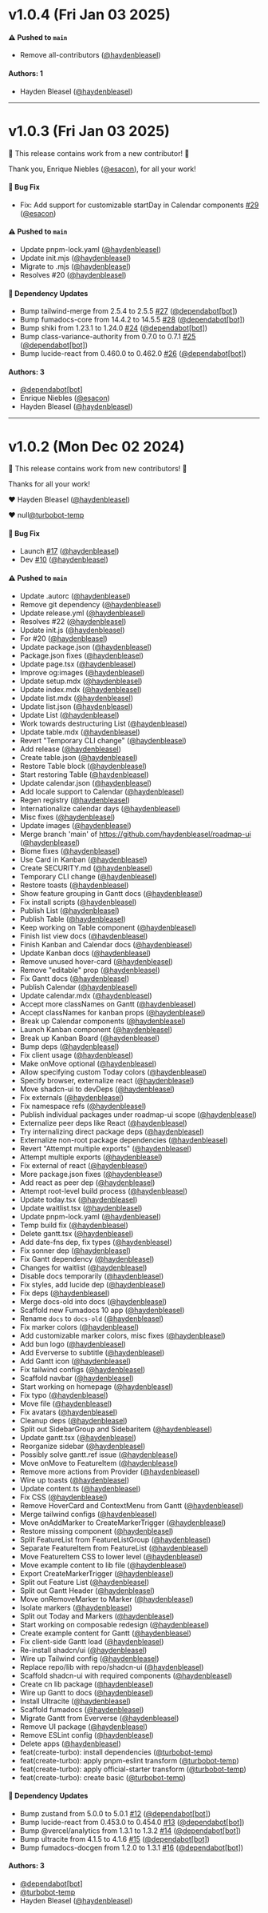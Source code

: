 # v1.0.4 (Fri Jan 03 2025)

#### ⚠️ Pushed to `main`

- Remove all-contributors ([@haydenbleasel](https://github.com/haydenbleasel))

#### Authors: 1

- Hayden Bleasel ([@haydenbleasel](https://github.com/haydenbleasel))

---

# v1.0.3 (Fri Jan 03 2025)

:tada: This release contains work from a new contributor! :tada:

Thank you, Enrique Niebles ([@esacon](https://github.com/esacon)), for all your work!

#### 🐛 Bug Fix

- Fix: Add support for customizable startDay in Calendar components [#29](https://github.com/haydenbleasel/roadmap-ui/pull/29) ([@esacon](https://github.com/esacon))

#### ⚠️ Pushed to `main`

- Update pnpm-lock.yaml ([@haydenbleasel](https://github.com/haydenbleasel))
- Update init.mjs ([@haydenbleasel](https://github.com/haydenbleasel))
- Migrate to .mjs ([@haydenbleasel](https://github.com/haydenbleasel))
- Resolves #20 ([@haydenbleasel](https://github.com/haydenbleasel))

#### 🔩 Dependency Updates

- Bump tailwind-merge from 2.5.4 to 2.5.5 [#27](https://github.com/haydenbleasel/roadmap-ui/pull/27) ([@dependabot[bot]](https://github.com/dependabot[bot]))
- Bump fumadocs-core from 14.4.2 to 14.5.5 [#28](https://github.com/haydenbleasel/roadmap-ui/pull/28) ([@dependabot[bot]](https://github.com/dependabot[bot]))
- Bump shiki from 1.23.1 to 1.24.0 [#24](https://github.com/haydenbleasel/roadmap-ui/pull/24) ([@dependabot[bot]](https://github.com/dependabot[bot]))
- Bump class-variance-authority from 0.7.0 to 0.7.1 [#25](https://github.com/haydenbleasel/roadmap-ui/pull/25) ([@dependabot[bot]](https://github.com/dependabot[bot]))
- Bump lucide-react from 0.460.0 to 0.462.0 [#26](https://github.com/haydenbleasel/roadmap-ui/pull/26) ([@dependabot[bot]](https://github.com/dependabot[bot]))

#### Authors: 3

- [@dependabot[bot]](https://github.com/dependabot[bot])
- Enrique Niebles ([@esacon](https://github.com/esacon))
- Hayden Bleasel ([@haydenbleasel](https://github.com/haydenbleasel))

---

# v1.0.2 (Mon Dec 02 2024)

:tada: This release contains work from new contributors! :tada:

Thanks for all your work!

:heart: Hayden Bleasel ([@haydenbleasel](https://github.com/haydenbleasel))

:heart: null[@turbobot-temp](https://github.com/turbobot-temp)

#### 🐛 Bug Fix

- Launch [#17](https://github.com/haydenbleasel/roadmap-ui/pull/17) ([@haydenbleasel](https://github.com/haydenbleasel))
- Dev [#10](https://github.com/haydenbleasel/roadmap-ui/pull/10) ([@haydenbleasel](https://github.com/haydenbleasel))

#### ⚠️ Pushed to `main`

- Update .autorc ([@haydenbleasel](https://github.com/haydenbleasel))
- Remove git dependency ([@haydenbleasel](https://github.com/haydenbleasel))
- Update release.yml ([@haydenbleasel](https://github.com/haydenbleasel))
- Resolves #22 ([@haydenbleasel](https://github.com/haydenbleasel))
- Update init.js ([@haydenbleasel](https://github.com/haydenbleasel))
- For #20 ([@haydenbleasel](https://github.com/haydenbleasel))
- Update package.json ([@haydenbleasel](https://github.com/haydenbleasel))
- Package.json fixes ([@haydenbleasel](https://github.com/haydenbleasel))
- Update page.tsx ([@haydenbleasel](https://github.com/haydenbleasel))
- Improve og:images ([@haydenbleasel](https://github.com/haydenbleasel))
- Update setup.mdx ([@haydenbleasel](https://github.com/haydenbleasel))
- Update index.mdx ([@haydenbleasel](https://github.com/haydenbleasel))
- Update list.mdx ([@haydenbleasel](https://github.com/haydenbleasel))
- Update list.json ([@haydenbleasel](https://github.com/haydenbleasel))
- Update List ([@haydenbleasel](https://github.com/haydenbleasel))
- Work towards destructuring List ([@haydenbleasel](https://github.com/haydenbleasel))
- Update table.mdx ([@haydenbleasel](https://github.com/haydenbleasel))
- Revert "Temporary CLI change" ([@haydenbleasel](https://github.com/haydenbleasel))
- Add release ([@haydenbleasel](https://github.com/haydenbleasel))
- Create table.json ([@haydenbleasel](https://github.com/haydenbleasel))
- Restore Table block ([@haydenbleasel](https://github.com/haydenbleasel))
- Start restoring Table ([@haydenbleasel](https://github.com/haydenbleasel))
- Update calendar.json ([@haydenbleasel](https://github.com/haydenbleasel))
- Add locale support to Calendar ([@haydenbleasel](https://github.com/haydenbleasel))
- Regen registry ([@haydenbleasel](https://github.com/haydenbleasel))
- Internationalize calendar days ([@haydenbleasel](https://github.com/haydenbleasel))
- Misc fixes ([@haydenbleasel](https://github.com/haydenbleasel))
- Update images ([@haydenbleasel](https://github.com/haydenbleasel))
- Merge branch 'main' of https://github.com/haydenbleasel/roadmap-ui ([@haydenbleasel](https://github.com/haydenbleasel))
- Biome fixes ([@haydenbleasel](https://github.com/haydenbleasel))
- Use Card in Kanban ([@haydenbleasel](https://github.com/haydenbleasel))
- Create SECURITY.md ([@haydenbleasel](https://github.com/haydenbleasel))
- Temporary CLI change ([@haydenbleasel](https://github.com/haydenbleasel))
- Restore toasts ([@haydenbleasel](https://github.com/haydenbleasel))
- Show feature grouping in Gantt docs ([@haydenbleasel](https://github.com/haydenbleasel))
- Fix install scripts ([@haydenbleasel](https://github.com/haydenbleasel))
- Publish List ([@haydenbleasel](https://github.com/haydenbleasel))
- Publish Table ([@haydenbleasel](https://github.com/haydenbleasel))
- Keep working on Table component ([@haydenbleasel](https://github.com/haydenbleasel))
- Finish list view docs ([@haydenbleasel](https://github.com/haydenbleasel))
- Finish Kanban and Calendar docs ([@haydenbleasel](https://github.com/haydenbleasel))
- Update Kanban docs ([@haydenbleasel](https://github.com/haydenbleasel))
- Remove unused hover-card ([@haydenbleasel](https://github.com/haydenbleasel))
- Remove "editable" prop ([@haydenbleasel](https://github.com/haydenbleasel))
- Fix Gantt docs ([@haydenbleasel](https://github.com/haydenbleasel))
- Publish Calendar ([@haydenbleasel](https://github.com/haydenbleasel))
- Update calendar.mdx ([@haydenbleasel](https://github.com/haydenbleasel))
- Accept more classNames on Gantt ([@haydenbleasel](https://github.com/haydenbleasel))
- Accept classNames for kanban props ([@haydenbleasel](https://github.com/haydenbleasel))
- Break up Calendar components ([@haydenbleasel](https://github.com/haydenbleasel))
- Launch Kanban component ([@haydenbleasel](https://github.com/haydenbleasel))
- Break up Kanban Board ([@haydenbleasel](https://github.com/haydenbleasel))
- Bump deps ([@haydenbleasel](https://github.com/haydenbleasel))
- Fix client usage ([@haydenbleasel](https://github.com/haydenbleasel))
- Make onMove optional ([@haydenbleasel](https://github.com/haydenbleasel))
- Allow specifying custom Today colors ([@haydenbleasel](https://github.com/haydenbleasel))
- Specify browser, externalize react ([@haydenbleasel](https://github.com/haydenbleasel))
- Move shadcn-ui to devDeps ([@haydenbleasel](https://github.com/haydenbleasel))
- Fix externals ([@haydenbleasel](https://github.com/haydenbleasel))
- Fix namespace refs ([@haydenbleasel](https://github.com/haydenbleasel))
- Publish individual packages under roadmap-ui scope ([@haydenbleasel](https://github.com/haydenbleasel))
- Externalize peer deps like React ([@haydenbleasel](https://github.com/haydenbleasel))
- Try internalizing direct package deps ([@haydenbleasel](https://github.com/haydenbleasel))
- Externalize non-root package dependencies ([@haydenbleasel](https://github.com/haydenbleasel))
- Revert "Attempt multiple exports" ([@haydenbleasel](https://github.com/haydenbleasel))
- Attempt multiple exports ([@haydenbleasel](https://github.com/haydenbleasel))
- Fix external of react ([@haydenbleasel](https://github.com/haydenbleasel))
- More package.json fixes ([@haydenbleasel](https://github.com/haydenbleasel))
- Add react as peer dep ([@haydenbleasel](https://github.com/haydenbleasel))
- Attempt root-level build process ([@haydenbleasel](https://github.com/haydenbleasel))
- Update today.tsx ([@haydenbleasel](https://github.com/haydenbleasel))
- Update waitlist.tsx ([@haydenbleasel](https://github.com/haydenbleasel))
- Update pnpm-lock.yaml ([@haydenbleasel](https://github.com/haydenbleasel))
- Temp build fix ([@haydenbleasel](https://github.com/haydenbleasel))
- Delete gantt.tsx ([@haydenbleasel](https://github.com/haydenbleasel))
- Add date-fns dep, fix types ([@haydenbleasel](https://github.com/haydenbleasel))
- Fix sonner dep ([@haydenbleasel](https://github.com/haydenbleasel))
- Fix Gantt dependency ([@haydenbleasel](https://github.com/haydenbleasel))
- Changes for waitlist ([@haydenbleasel](https://github.com/haydenbleasel))
- Disable docs temporarily ([@haydenbleasel](https://github.com/haydenbleasel))
- Fix styles, add lucide dep ([@haydenbleasel](https://github.com/haydenbleasel))
- Fix deps ([@haydenbleasel](https://github.com/haydenbleasel))
- Merge docs-old into docs ([@haydenbleasel](https://github.com/haydenbleasel))
- Scaffold new Fumadocs 10 app ([@haydenbleasel](https://github.com/haydenbleasel))
- Rename `docs` to `docs-old` ([@haydenbleasel](https://github.com/haydenbleasel))
- Fix marker colors ([@haydenbleasel](https://github.com/haydenbleasel))
- Add customizable marker colors, misc fixes ([@haydenbleasel](https://github.com/haydenbleasel))
- Add bun logo ([@haydenbleasel](https://github.com/haydenbleasel))
- Add Eververse to subtitle ([@haydenbleasel](https://github.com/haydenbleasel))
- Add Gantt icon ([@haydenbleasel](https://github.com/haydenbleasel))
- Fix tailwind configs ([@haydenbleasel](https://github.com/haydenbleasel))
- Scaffold navbar ([@haydenbleasel](https://github.com/haydenbleasel))
- Start working on homepage ([@haydenbleasel](https://github.com/haydenbleasel))
- Fix typo ([@haydenbleasel](https://github.com/haydenbleasel))
- Move file ([@haydenbleasel](https://github.com/haydenbleasel))
- Fix avatars ([@haydenbleasel](https://github.com/haydenbleasel))
- Cleanup deps ([@haydenbleasel](https://github.com/haydenbleasel))
- Split out SidebarGroup and Sidebaritem ([@haydenbleasel](https://github.com/haydenbleasel))
- Update gantt.tsx ([@haydenbleasel](https://github.com/haydenbleasel))
- Reorganize sidebar ([@haydenbleasel](https://github.com/haydenbleasel))
- Possibly solve gantt.ref issue ([@haydenbleasel](https://github.com/haydenbleasel))
- Move onMove to FeatureItem ([@haydenbleasel](https://github.com/haydenbleasel))
- Remove more actions from Provider ([@haydenbleasel](https://github.com/haydenbleasel))
- Wire up toasts ([@haydenbleasel](https://github.com/haydenbleasel))
- Update content.ts ([@haydenbleasel](https://github.com/haydenbleasel))
- Fix CSS ([@haydenbleasel](https://github.com/haydenbleasel))
- Remove HoverCard and ContextMenu from Gantt ([@haydenbleasel](https://github.com/haydenbleasel))
- Merge tailwind configs ([@haydenbleasel](https://github.com/haydenbleasel))
- Move onAddMarker to CreateMarkerTrigger ([@haydenbleasel](https://github.com/haydenbleasel))
- Restore missing component ([@haydenbleasel](https://github.com/haydenbleasel))
- Split FeatureList from FeatureListGroup ([@haydenbleasel](https://github.com/haydenbleasel))
- Separate FeatureItem from FeatureList ([@haydenbleasel](https://github.com/haydenbleasel))
- Move FeatureItem CSS to lower level ([@haydenbleasel](https://github.com/haydenbleasel))
- Move example content to lib file ([@haydenbleasel](https://github.com/haydenbleasel))
- Export CreateMarkerTrigger ([@haydenbleasel](https://github.com/haydenbleasel))
- Split out Feature List ([@haydenbleasel](https://github.com/haydenbleasel))
- Split out Gantt Header ([@haydenbleasel](https://github.com/haydenbleasel))
- Move onRemoveMarker to Marker ([@haydenbleasel](https://github.com/haydenbleasel))
- Isolate markers ([@haydenbleasel](https://github.com/haydenbleasel))
- Split out Today and Markers ([@haydenbleasel](https://github.com/haydenbleasel))
- Start working on composable redesign ([@haydenbleasel](https://github.com/haydenbleasel))
- Create example content for Gantt ([@haydenbleasel](https://github.com/haydenbleasel))
- Fix client-side Gantt load ([@haydenbleasel](https://github.com/haydenbleasel))
- Re-install shadcn/ui ([@haydenbleasel](https://github.com/haydenbleasel))
- Wire up Tailwind config ([@haydenbleasel](https://github.com/haydenbleasel))
- Replace repo/lib with repo/shadcn-ui ([@haydenbleasel](https://github.com/haydenbleasel))
- Scaffold shadcn-ui with required components ([@haydenbleasel](https://github.com/haydenbleasel))
- Create cn lib package ([@haydenbleasel](https://github.com/haydenbleasel))
- Wire up Gantt to docs ([@haydenbleasel](https://github.com/haydenbleasel))
- Install Ultracite ([@haydenbleasel](https://github.com/haydenbleasel))
- Scaffold fumadocs ([@haydenbleasel](https://github.com/haydenbleasel))
- Migrate Gantt from Eververse ([@haydenbleasel](https://github.com/haydenbleasel))
- Remove UI package ([@haydenbleasel](https://github.com/haydenbleasel))
- Remove ESLint config ([@haydenbleasel](https://github.com/haydenbleasel))
- Delete apps ([@haydenbleasel](https://github.com/haydenbleasel))
- feat(create-turbo): install dependencies ([@turbobot-temp](https://github.com/turbobot-temp))
- feat(create-turbo): apply pnpm-eslint transform ([@turbobot-temp](https://github.com/turbobot-temp))
- feat(create-turbo): apply official-starter transform ([@turbobot-temp](https://github.com/turbobot-temp))
- feat(create-turbo): create basic ([@turbobot-temp](https://github.com/turbobot-temp))

#### 🔩 Dependency Updates

- Bump zustand from 5.0.0 to 5.0.1 [#12](https://github.com/haydenbleasel/roadmap-ui/pull/12) ([@dependabot[bot]](https://github.com/dependabot[bot]))
- Bump lucide-react from 0.453.0 to 0.454.0 [#13](https://github.com/haydenbleasel/roadmap-ui/pull/13) ([@dependabot[bot]](https://github.com/dependabot[bot]))
- Bump @vercel/analytics from 1.3.1 to 1.3.2 [#14](https://github.com/haydenbleasel/roadmap-ui/pull/14) ([@dependabot[bot]](https://github.com/dependabot[bot]))
- Bump ultracite from 4.1.5 to 4.1.6 [#15](https://github.com/haydenbleasel/roadmap-ui/pull/15) ([@dependabot[bot]](https://github.com/dependabot[bot]))
- Bump fumadocs-docgen from 1.2.0 to 1.3.1 [#16](https://github.com/haydenbleasel/roadmap-ui/pull/16) ([@dependabot[bot]](https://github.com/dependabot[bot]))

#### Authors: 3

- [@dependabot[bot]](https://github.com/dependabot[bot])
- [@turbobot-temp](https://github.com/turbobot-temp)
- Hayden Bleasel ([@haydenbleasel](https://github.com/haydenbleasel))
